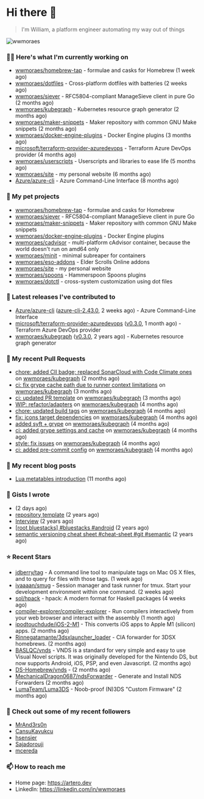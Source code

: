 # Hi there 👋

> I'm William, a platform engineer automating my way out of things

<img src="https://github-readme-stats.vercel.app/api?username=wwmoraes&show_icons=true" alt="wwmoraes" />

### 👨‍💻 Here's what I'm currently working on

- [wwmoraes/homebrew-tap](https://github.com/wwmoraes/homebrew-tap) - formulae and casks for Homebrew (1 week ago)
- [wwmoraes/dotfiles](https://github.com/wwmoraes/dotfiles) - Cross-platform dotfiles with batteries (2 weeks ago)
- [wwmoraes/siever](https://github.com/wwmoraes/siever) - RFC5804-compliant ManageSieve client in pure Go (2 months ago)
- [wwmoraes/kubegraph](https://github.com/wwmoraes/kubegraph) - Kubernetes resource graph generator (2 months ago)
- [wwmoraes/maker-snippets](https://github.com/wwmoraes/maker-snippets) - Maker repository with common GNU Make snippets (2 months ago)
- [wwmoraes/docker-engine-plugins](https://github.com/wwmoraes/docker-engine-plugins) - Docker Engine plugins (3 months ago)
- [microsoft/terraform-provider-azuredevops](https://github.com/microsoft/terraform-provider-azuredevops) - Terraform Azure DevOps provider (4 months ago)
- [wwmoraes/userscripts](https://github.com/wwmoraes/userscripts) - Userscripts and libraries to ease life (5 months ago)
- [wwmoraes/site](https://github.com/wwmoraes/site) - my personal website (6 months ago)
- [Azure/azure-cli](https://github.com/Azure/azure-cli) - Azure Command-Line Interface (8 months ago)

### 🌱 My pet projects

- [wwmoraes/homebrew-tap](https://github.com/wwmoraes/homebrew-tap) - formulae and casks for Homebrew
- [wwmoraes/siever](https://github.com/wwmoraes/siever) - RFC5804-compliant ManageSieve client in pure Go
- [wwmoraes/maker-snippets](https://github.com/wwmoraes/maker-snippets) - Maker repository with common GNU Make snippets
- [wwmoraes/docker-engine-plugins](https://github.com/wwmoraes/docker-engine-plugins) - Docker Engine plugins
- [wwmoraes/cadvisor](https://github.com/wwmoraes/cadvisor) - multi-platform cAdvisor container, because the world doesn&#39;t run on amd64 only
- [wwmoraes/minit](https://github.com/wwmoraes/minit) - minimal subreaper for containers
- [wwmoraes/eso-addons](https://github.com/wwmoraes/eso-addons) - Elder Scrolls Online addons
- [wwmoraes/site](https://github.com/wwmoraes/site) - my personal website
- [wwmoraes/spoons](https://github.com/wwmoraes/spoons) - Hammerspoon Spoons plugins
- [wwmoraes/dotctl](https://github.com/wwmoraes/dotctl) - cross-system customization using dot files

### 🔭 Latest releases I've contributed to

- [Azure/azure-cli](https://github.com/Azure/azure-cli) ([azure-cli-2.43.0](https://github.com/Azure/azure-cli/releases/tag/azure-cli-2.43.0), 2 weeks ago) - Azure Command-Line Interface
- [microsoft/terraform-provider-azuredevops](https://github.com/microsoft/terraform-provider-azuredevops) ([v0.3.0](https://github.com/microsoft/terraform-provider-azuredevops/releases/tag/v0.3.0), 1 month ago) - Terraform Azure DevOps provider
- [wwmoraes/kubegraph](https://github.com/wwmoraes/kubegraph) ([v0.3.0](https://github.com/wwmoraes/kubegraph/releases/tag/v0.3.0), 2 years ago) - Kubernetes resource graph generator

### 🔨 My recent Pull Requests

- [chore: added CII badge; replaced SonarCloud with Code Climate ones](https://github.com/wwmoraes/kubegraph/pull/205) on [wwmoraes/kubegraph](https://github.com/wwmoraes/kubegraph) (2 months ago)
- [ci: fix grype cache path due to runner context limitations](https://github.com/wwmoraes/kubegraph/pull/189) on [wwmoraes/kubegraph](https://github.com/wwmoraes/kubegraph) (3 months ago)
- [ci: updated PR template](https://github.com/wwmoraes/kubegraph/pull/188) on [wwmoraes/kubegraph](https://github.com/wwmoraes/kubegraph) (3 months ago)
- [WIP: refactor/adapters](https://github.com/wwmoraes/kubegraph/pull/180) on [wwmoraes/kubegraph](https://github.com/wwmoraes/kubegraph) (4 months ago)
- [chore: updated build tags](https://github.com/wwmoraes/kubegraph/pull/179) on [wwmoraes/kubegraph](https://github.com/wwmoraes/kubegraph) (4 months ago)
- [fix: icons target dependencies](https://github.com/wwmoraes/kubegraph/pull/178) on [wwmoraes/kubegraph](https://github.com/wwmoraes/kubegraph) (4 months ago)
- [added syft &#43; grype](https://github.com/wwmoraes/kubegraph/pull/177) on [wwmoraes/kubegraph](https://github.com/wwmoraes/kubegraph) (4 months ago)
- [ci: added grype settings and cache](https://github.com/wwmoraes/kubegraph/pull/169) on [wwmoraes/kubegraph](https://github.com/wwmoraes/kubegraph) (4 months ago)
- [style: fix issues](https://github.com/wwmoraes/kubegraph/pull/168) on [wwmoraes/kubegraph](https://github.com/wwmoraes/kubegraph) (4 months ago)
- [ci: added pre-commit config](https://github.com/wwmoraes/kubegraph/pull/167) on [wwmoraes/kubegraph](https://github.com/wwmoraes/kubegraph) (4 months ago)

### 📜 My recent blog posts

- [Lua metatables introduction](https://artero.dev/posts/lua-metatables-introduction/) (11 months ago)

### 📓 Gists I wrote

- [](https://gist.github.com/3288859d4b466f530706aa556347de9f) (2 days ago)
- [repository template](https://gist.github.com/75dc66767a9f487c8235c5423027f69c) (2 years ago)
- [Interview](https://gist.github.com/b2ac3c3d92414f5d57d3a0b567c78065) (2 years ago)
- [[root bluestacks] #bluestacks #android](https://gist.github.com/d5714685ebbe6fa5087f6bab489fa365) (2 years ago)
- [semantic versioning cheat sheet #cheat-sheet #git #semantic](https://gist.github.com/bd2ba1b347dd38ce9af9706388eed74f) (2 years ago)

### ⭐ Recent Stars

- [jdberry/tag](https://github.com/jdberry/tag) - A command line tool to manipulate tags on Mac OS X files, and to query for files with those tags. (1 week ago)
- [ivaaaan/smug](https://github.com/ivaaaan/smug) - Session manager and task runner for tmux. Start your development environment within one command. (2 weeks ago)
- [sol/hpack](https://github.com/sol/hpack) - hpack: A modern format for Haskell packages (4 weeks ago)
- [compiler-explorer/compiler-explorer](https://github.com/compiler-explorer/compiler-explorer) - Run compilers interactively from your web browser and interact with the assembly (1 month ago)
- [ipodtouchdude/iOS-2-M1](https://github.com/ipodtouchdude/iOS-2-M1) - This converts iOS apps to Apple M1 (silicon) apps. (2 months ago)
- [Rinnegatamante/3dsxlauncher_loader](https://github.com/Rinnegatamante/3dsxlauncher_loader) - CIA forwarder for 3DSX homebrews. (2 months ago)
- [BASLQC/vnds](https://github.com/BASLQC/vnds) - VNDS is a standard for very simple and easy to use Visual Novel scripts. It was originally developed for the Nintendo DS, but now supports Android, iOS, PSP, and even Javascript. (2 months ago)
- [DS-Homebrew/vnds](https://github.com/DS-Homebrew/vnds) -  (2 months ago)
- [MechanicalDragon0687/ndsForwarder](https://github.com/MechanicalDragon0687/ndsForwarder) - Generate and Install NDS Forwarders (2 months ago)
- [LumaTeam/Luma3DS](https://github.com/LumaTeam/Luma3DS) - Noob-proof (N)3DS &#34;Custom Firmware&#34; (2 months ago)

### 👯 Check out some of my recent followers

- [MrAnd3rs0n](https://github.com/MrAnd3rs0n)
- [CansuKavukcu](https://github.com/CansuKavukcu)
- [hsensier](https://github.com/hsensier)
- [Sajadorouji](https://github.com/Sajadorouji)
- [mcereda](https://github.com/mcereda)

### 📫 How to reach me

- Home page: <https://artero.dev>
- LinkedIn: <https://linkedin.com/in/wwmoraes>
